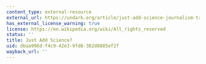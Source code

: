```yaml
---
content_type: external-resource
external_url: https://undark.org/article/just-add-science-journalism-trump/
has_external_license_warning: true
license: https://en.wikipedia.org/wiki/All_rights_reserved
status: ''
title: Just Add Science?
uid: dbaa996d-f4c9-42e3-9fd8-382d0885ef2f
wayback_url: ''
---
```

